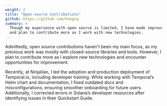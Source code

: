 ```yaml
---
weight: 2
title: "Open-source Contributions"
github: https://github.com/hungcq
summary: >
  Though my experience with open source is limited, I have made improvements to Temporal.io and Solana documentation,
  and plan to contribute more as I work with new technologies.
---
```


Admittedly, open source contributions haven't been my main focus,
as my previous work was mostly with closed-source libraries and tools.
However, I plan to contribute more as I explore new technologies and encounter opportunities for improvement.

Recently, at NinjaVan, I led the adoption and production deployment of Temporal.io, including developer training.
While working with Temporal’s Helm chart and documentation, I fixed outdated docs and misconfigurations,
ensuring smoother onboarding for future users.
Additionally, I corrected errors in Solana’s developer resources after identifying issues in their Quickstart Guide.